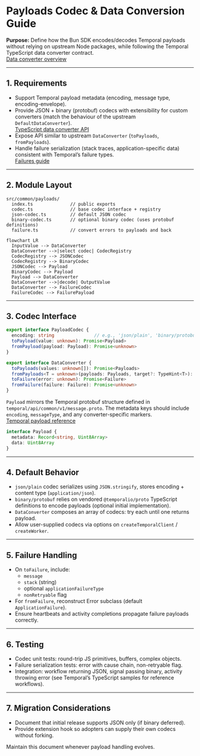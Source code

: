 # Payloads Codec & Data Conversion Guide

**Purpose:** Define how the Bun SDK encodes/decodes Temporal payloads without relying on upstream Node packages, while following the Temporal TypeScript data converter contract.<br>
[Data converter overview](https://docs.temporal.io/visibility-and-data-conversion/data-conversion)

---

## 1. Requirements

- Support Temporal payload metadata (encoding, message type, encoding-envelope).
- Provide JSON + binary (protobuf) codecs with extensibility for custom converters (match the behaviour of the upstream `DefaultDataConverter`).<br>
  [TypeScript data converter API](https://typescript.temporal.io/api/interfaces/worker.DataConverter)
- Expose API similar to upstream `DataConverter` (`toPayloads`, `fromPayloads`).
- Handle failure serialization (stack traces, application-specific data) consistent with Temporal’s failure types.<br>
  [Failures guide](https://docs.temporal.io/develop/typescript/failures)

---

## 2. Module Layout

```
src/common/payloads/
  index.ts              // public exports
  codec.ts              // base codec interface + registry
  json-codec.ts         // default JSON codec
  binary-codec.ts       // optional binary codec (uses protobuf definitions)
  failure.ts            // convert errors to payloads and back
```

```mermaid
flowchart LR
  InputValue --> DataConverter
  DataConverter -->|select codec| CodecRegistry
  CodecRegistry --> JSONCodec
  CodecRegistry --> BinaryCodec
  JSONCodec --> Payload
  BinaryCodec --> Payload
  Payload --> DataConverter
  DataConverter -->|decode| OutputValue
  DataConverter --> FailureCodec
  FailureCodec --> FailurePayload
```

---

## 3. Codec Interface

```ts
export interface PayloadCodec {
  encoding: string               // e.g., 'json/plain', 'binary/protobuf'
  toPayload(value: unknown): Promise<Payload>
  fromPayload(payload: Payload): Promise<unknown>
}

export interface DataConverter {
  toPayloads(values: unknown[]): Promise<Payloads>
  fromPayloads<T = unknown>(payloads: Payloads, target?: TypeHint<T>): Promise<T[]>
  toFailure(error: unknown): Promise<Failure>
  fromFailure(failure: Failure): Promise<unknown>
}
```

`Payload` mirrors the Temporal protobuf structure defined in `temporal/api/common/v1/message.proto`. The metadata keys should include `encoding`, `messageType`, and any converter-specific markers.<br>
[Temporal payload reference](https://github.com/temporalio/api/blob/main/temporal/api/common/v1/message.proto)

```ts
interface Payload {
  metadata: Record<string, Uint8Array>
  data: Uint8Array
}
```

---

## 4. Default Behavior

- `json/plain` codec serializes using `JSON.stringify`, stores encoding + content type (`application/json`).
- `binary/protobuf` relies on vendored `@temporalio/proto` TypeScript definitions to encode payloads (optional initial implementation).
- `DataConverter` composes an array of codecs: try each until one returns payload.
- Allow user-supplied codecs via options on `createTemporalClient` / `createWorker`.

---

## 5. Failure Handling

- On `toFailure`, include:
  - `message`
  - `stack` (string)
  - optional `applicationFailureType`
  - `nonRetryable` flag
- For `fromFailure`, reconstruct Error subclass (default `ApplicationFailure`).
- Ensure heartbeats and activity completions propagate failure payloads correctly.

---

## 6. Testing

- Codec unit tests: round-trip JS primitives, buffers, complex objects.
- Failure serialization tests: error with cause chain, non-retryable flag.
- Integration: workflow returning JSON, signal passing binary, activity throwing error (see Temporal’s TypeScript samples for reference workflows).

---

## 7. Migration Considerations

- Document that initial release supports JSON only (if binary deferred).
- Provide extension hook so adopters can supply their own codecs without forking.

Maintain this document whenever payload handling evolves.
